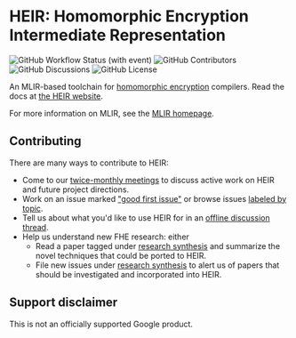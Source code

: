 # HEIR: Homomorphic Encryption Intermediate Representation

![GitHub Workflow Status (with event)](https://img.shields.io/github/actions/workflow/status/google/heir/build_and_test.yml)
![GitHub Contributors](https://img.shields.io/github/contributors/google/heir)
![GitHub Discussions](https://img.shields.io/github/discussions/google/heir)
![GitHub License](https://img.shields.io/github/license/google/heir)

An MLIR-based toolchain for
[homomorphic encryption](https://en.wikipedia.org/wiki/Homomorphic_encryption)
compilers. Read the docs at [the HEIR website](https://heir.dev).

For more information on MLIR, see the [MLIR homepage](https://mlir.llvm.org/).

## Contributing

There are many ways to contribute to HEIR:

-   Come to our [twice-monthly meetings](https://heir.dev/community/) to discuss
    active work on HEIR and future project directions.
-   Work on an issue marked
    ["good first issue"](https://github.com/google/heir/issues?q=is%3Aopen+is%3Aissue+label%3A%22good+first+issue%22)
    or browse issues [labeled by topic](https://github.com/google/heir/labels).
-   Tell us about what you'd like to use HEIR for in an
    [offline discussion thread](https://github.com/google/heir/discussions).
-   Help us understand new FHE research: either
    -   Read a paper tagged under
        [research synthesis](https://github.com/google/heir/labels/research%20synthesis)
        and summarize the novel techniques that could be ported to HEIR.
    -   File new issues under
        [research synthesis](https://github.com/google/heir/labels/research%20synthesis)
        to alert us of papers that should be investigated and incorporated into
        HEIR.

## Support disclaimer

This is not an officially supported Google product.
